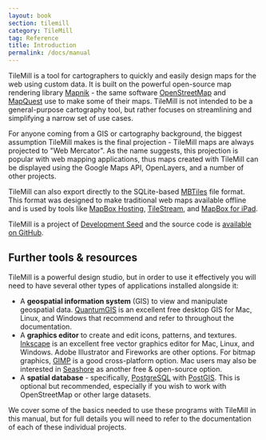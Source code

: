 ```yaml
---
layout: book
section: tilemill
category: TileMill
tag: Reference
title: Introduction
permalink: /docs/manual
---
```


TileMill is a tool for cartographers to quickly and easily design maps for the web using custom data. It is built on the powerful open-source map rendering library [Mapnik](http://www.mapnik.org) - the same software [OpenStreetMap](http://www.openstreetmap.org/) and [MapQuest](http://www.mapquest.com) use to make some of their maps. TileMill is not intended to be a general-purpose cartography tool, but rather focuses on streamlining and simplifying a narrow set of use cases.

For anyone coming from a GIS or cartography background, the biggest assumption TileMill makes is the final projection - TileMill maps are always projected to "Web Mercator". As the name suggests, this projection is popular with web mapping applications, thus maps created with TileMill can be displayed using the Google Maps API, OpenLayers, and a number of other projects.

TileMill can also export directly to the SQLite-based [MBTiles](http://www.mbtiles.org) file format. This format was designed to make traditional web maps available offline and is used by tools like [MapBox Hosting](http://mapbox.com/hosting), [TileStream](https://github.com/mapbox/tilestream), and [MapBox for iPad](http://mapbox.com/ipad).

TileMill is a project of [Development Seed](http://www.developmentseed.org) and the source code is [available on GitHub](http://github.com/mapbox/tilemill).

## Further tools & resources

TileMill is a powerful design studio, but in order to use it effectively you will need to have several other types of applications installed alongside it:

- A **geospatial information system** (GIS) to view and manipulate geospatial data. [QuantumGIS](http://qgis.org) is an excellent free desktop GIS for Mac, Linux, and Windows that recommend and refer to throughout the documentation.
- A **graphics editor** to create and edit icons, patterns, and textures. [Inkscape](http://inkscape.org) is an excellent free vector graphics editor for Mac, Linux, and Windows. Adobe Illustrator and Fireworks are other options. For bitmap graphics, [GIMP](http://www.gimp.org) is a good cross-platform option. Mac users may also be interested in [Seashore](http://seashore.sourceforge.net) as another free & open-source option.
- A **spatial database** - specifically, [PostgreSQL](http://postgresql.org) with [PostGIS](http://postgis.refractions.net). This is optional but recommended, especially if you wish to work with OpenStreetMap or other large datasets.

We cover some of the basics needed to use these programs with TileMill in this manual, but for full details you will need to refer to the documentation of each of these individual projects.

